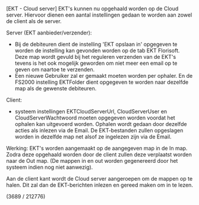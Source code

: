 [EKT - Cloud server]
EKT's kunnen nu opgehaald worden op de Cloud server.
Hiervoor dienen een aantal instellingen gedaan te worden aan zowel de client als de server.

Server (EKT aanbieder/verzender):
 - Bij de debiteuren dient de instelling 'EKT opslaan in' opgegeven te worden de instelling kan gevonden worden op de tab EKT Florisoft. Deze map wordt gevuld bij het reguleren verzenden van de EKT's tevens is het ook mogelijk geworden om niet meer een email op te geven om naartoe te verzenden.
- Een nieuwe Gebruiker zal er gemaakt moeten worden per ophaler. En de FS2000 instelling EKTFolder dient opgegeven te worden naar dezelfde map als de gewenste debiteuren.

Client:
- systeem instellingen EKTCloudServerUrl, CloudServerUser en CloudServerWachtwoord moeten opgegeven worden voordat het ophalen kan uitgevoerd worden. Ophalen wordt gedaan door dezelfde acties als inlezen via de Email. De EKT-bestanden zullen opgeslagen worden in dezelfde map net alsof ze ingelezen zijn via de Email.

Werking:
EKT's worden aangemaakt op de aangegeven map in de In map. Zodra deze opgehaald worden door de client zullen deze verplaatst worden naar de Out map. (De mappen in en out worden gegenereerd door het systeem indien nog niet aanwezig).

Aan de client kant wordt de Cloud server aangeroepen om de mappen op te halen. Dit zal dan de EKT-berichten inlezen en gereed maken om in te lezen. 

(3689 / 212776)
